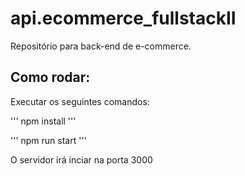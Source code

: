 # api.ecommerce_fullstackII
Repositório para back-end de e-commerce.

## Como rodar:

Executar os seguintes comandos:

'''
npm install
'''

'''
npm run start
'''

O servidor irá inciar na porta 3000